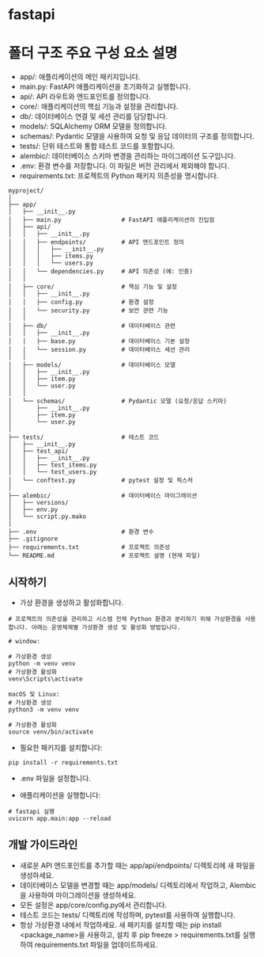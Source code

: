 # fastapi

# 폴더 구조 주요 구성 요소 설명

- app/: 애플리케이션의 메인 패키지입니다.
- main.py: FastAPI 애플리케이션을 초기화하고 실행합니다.
- api/: API 라우트와 엔드포인트를 정의합니다.
- core/: 애플리케이션의 핵심 기능과 설정을 관리합니다.
- db/: 데이터베이스 연결 및 세션 관리를 담당합니다.
- models/: SQLAlchemy ORM 모델을 정의합니다.
- schemas/: Pydantic 모델을 사용하여 요청 및 응답 데이터의 구조를 정의합니다.
- tests/: 단위 테스트와 통합 테스트 코드를 포함합니다.
- alembic/: 데이터베이스 스키마 변경을 관리하는 마이그레이션 도구입니다.
- .env: 환경 변수를 저장합니다. 이 파일은 버전 관리에서 제외해야 합니다.
- requirements.txt: 프로젝트의 Python 패키지 의존성을 명시합니다.

~~~
myproject/
│
├── app/
│   ├── __init__.py
│   ├── main.py                 # FastAPI 애플리케이션의 진입점
│   ├── api/
│   │   ├── __init__.py
│   │   ├── endpoints/          # API 엔드포인트 정의
│   │   │   ├── __init__.py
│   │   │   ├── items.py
│   │   │   └── users.py
│   │   └── dependencies.py     # API 의존성 (예: 인증)
│   │
│   ├── core/                   # 핵심 기능 및 설정
│   │   ├── __init__.py
│   │   ├── config.py           # 환경 설정
│   │   └── security.py         # 보안 관련 기능
│   │
│   ├── db/                     # 데이터베이스 관련
│   │   ├── __init__.py
│   │   ├── base.py             # 데이터베이스 기본 설정
│   │   └── session.py          # 데이터베이스 세션 관리
│   │
│   ├── models/                 # 데이터베이스 모델
│   │   ├── __init__.py
│   │   ├── item.py
│   │   └── user.py
│   │
│   └── schemas/                # Pydantic 모델 (요청/응답 스키마)
│       ├── __init__.py
│       ├── item.py
│       └── user.py
│
├── tests/                      # 테스트 코드
│   ├── __init__.py
│   ├── test_api/
│   │   ├── __init__.py
│   │   ├── test_items.py
│   │   └── test_users.py
│   └── conftest.py             # pytest 설정 및 픽스처
│
├── alembic/                    # 데이터베이스 마이그레이션
│   ├── versions/
│   ├── env.py
│   └── script.py.mako
│
├── .env                        # 환경 변수
├── .gitignore
├── requirements.txt            # 프로젝트 의존성
└── README.md                   # 프로젝트 설명 (현재 파일)
~~~

## 시작하기

- 가상 환경을 생성하고 활성화합니다.
~~~
# 프로젝트의 의존성을 관리하고 시스템 전체 Python 환경과 분리하기 위해 가상환경을 사용합니다. 아래는 운영체제별 가상환경 생성 및 활성화 방법입니다.

# window:

# 가상환경 생성
python -m venv venv
# 가상환경 활성화
venv\Scripts\activate

macOS 및 Linux:
# 가상환경 생성
python3 -m venv venv

# 가상환경 활성화
source venv/bin/activate

~~~
- 필요한 패키지를 설치합니다: 

~~~
pip install -r requirements.txt
~~~

- .env 파일을 설정합니다.

- 애플리케이션을 실행합니다: 

~~~
# fastapi 실행
uvicorn app.main:app --reload
~~~

## 개발 가이드라인

- 새로운 API 엔드포인트를 추가할 때는 app/api/endpoints/ 디렉토리에 새 파일을 생성하세요.
- 데이터베이스 모델을 변경할 때는 app/models/ 디렉토리에서 작업하고, Alembic을 사용하여 마이그레이션을 생성하세요.
- 모든 설정은 app/core/config.py에서 관리합니다.
- 테스트 코드는 tests/ 디렉토리에 작성하며, pytest를 사용하여 실행합니다.
- 항상 가상환경 내에서 작업하세요. 새 패키지를 설치할 때는 pip install <package_name>을 사용하고, 설치 후 pip freeze > requirements.txt를 실행하여 requirements.txt 파일을 업데이트하세요.